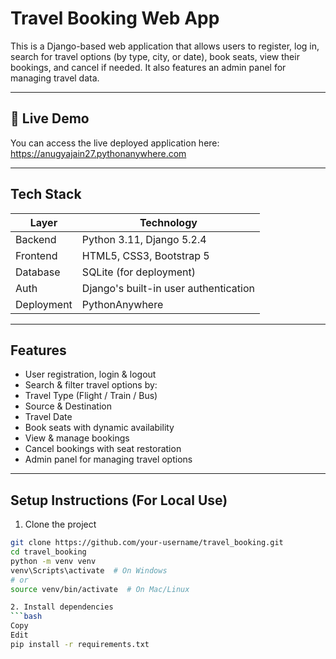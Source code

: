 # Travel Booking Web App

This is a Django-based web application that allows users to register, log in, search for travel options (by type, city, or date), book seats, view their bookings, and cancel if needed. It also features an admin panel for managing travel data.

---

## 🔗 Live Demo

You can access the live deployed application here:
 https://anugyajain27.pythonanywhere.com

---

##  Tech Stack

| Layer       | Technology                            |
|-------------|----------------------------------------|
| Backend     | Python 3.11, Django 5.2.4              |
| Frontend    | HTML5, CSS3, Bootstrap 5               |
| Database    | SQLite (for deployment)                |
| Auth        | Django's built-in user authentication  |
| Deployment  | PythonAnywhere                         |

---

##  Features

-  User registration, login & logout
-  Search & filter travel options by:
  - Travel Type (Flight / Train / Bus)
  - Source & Destination
  - Travel Date
-  Book seats with dynamic availability
-  View & manage bookings
-  Cancel bookings with seat restoration
-  Admin panel for managing travel options

---

##  Setup Instructions (For Local Use)
 1. Clone the project

```bash
git clone https://github.com/your-username/travel_booking.git
cd travel_booking
python -m venv venv
venv\Scripts\activate  # On Windows
# or
source venv/bin/activate  # On Mac/Linux

2. Install dependencies
```bash
Copy
Edit
pip install -r requirements.txt
